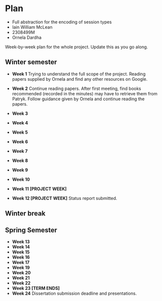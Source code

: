 # Plan

* Full abstraction for the encoding of session types
* Iain William McLean
* 2308499M
* Ornela Dardha

Week-by-week plan for the whole project. Update this as you go along.

## Winter semester

* **Week 1**
Trying to understand the full scope of the project. Reading papers supplied by Ornela and find any other resources on Google.

* **Week 2**
Continue reading papers. After first meeting, find books recommended (recorded in the minutes) may have to retrieve them from Patryk. Follow guidance given by Ornela and continue reading the papers. 

* **Week 3**


* **Week 4**
* **Week 5**
* **Week 6**
* **Week 7**
* **Week 8**
* **Week 9**
* **Week 10**
* **Week 11 [PROJECT WEEK]**
* **Week 12 [PROJECT WEEK]** Status report submitted.

## Winter break

## Spring Semester

* **Week 13**
* **Week 14**
* **Week 15**
* **Week 16**
* **Week 17**
* **Week 19**
* **Week 20**
* **Week 21**
* **Week 22**
* **Week 23 [TERM ENDS]**
* **Week 24** Dissertation submission deadline and presentations.

